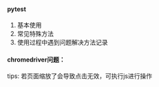 #### pytest
1. 基本使用
2. 常见特殊方法
3. 使用过程中遇到问题解决方法记录

#### chromedriver问题：
tips: 若页面缩放了会导致点击无效，可执行js进行操作

